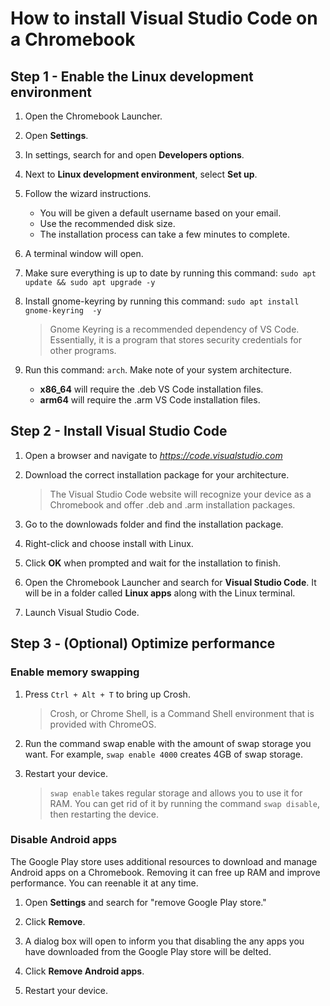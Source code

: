 # How to install Visual Studio Code on a Chromebook

## Step 1 - Enable the Linux development environment

1. Open the Chromebook Launcher.

2. Open **Settings**.

3. In settings, search for and open **Developers options**.
  
4. Next to **Linux development environment**, select **Set up**. 

5. Follow the wizard instructions.
    - You will be given a default username based on your email.
    - Use the recommended disk size.
    - The installation process can take a few minutes to complete.

6. A terminal window will open. 

7. Make sure everything is up to date by running this command: `sudo apt update && sudo apt upgrade -y`

8. Install gnome-keyring by running this command: `sudo apt install gnome-keyring  -y`

    > Gnome Keyring is a recommended dependency of VS Code. Essentially, it is a program that stores security credentials for other programs.

9. Run this command: `arch`. Make note of your system architecture. 
    - **x86_64** will require the .deb VS Code installation files.
    - **arm64** will require the .arm VS Code installation files.

## Step 2 - Install Visual Studio Code

1. Open a browser and navigate to *https://code.visualstudio.com*

2. Download the correct installation package for your architecture. 

    > The Visual Studio Code website will recognize your device as a Chromebook and offer .deb and .arm installation packages.

3. Go to the downlowads folder and find the installation package.

4. Right-click and choose install with Linux.

5. Click **OK** when prompted and wait for the installation to finish.

6. Open the Chromebook Launcher
and search for **Visual Studio Code**. It will be in a folder called **Linux apps** along with the Linux terminal.

7. Launch Visual Studio Code.

## Step 3 - (Optional) Optimize performance

### Enable memory swapping

1.  Press `Ctrl + Alt + T` to bring up Crosh.

    > Crosh, or Chrome Shell, is a Command Shell environment that is provided with ChromeOS.

2. Run the command swap enable with the amount of swap storage you want. For example, `swap enable 4000` creates 4GB of swap storage.

3. Restart your device.

    > `swap enable` takes regular storage and allows you to use it for RAM. You can get rid of it by running the command `swap disable`, then restarting the device.

### Disable Android apps

The Google Play store uses additional resources to download and manage Android apps on a Chromebook. Removing it can free up RAM and improve performance. You can reenable it at any time.

1. Open **Settings** and search for "remove Google Play store."

2. Click **Remove**.

3. A dialog box will open to inform you that disabling the any apps you have downloaded from the Google Play store will be delted.

4. Click **Remove Android apps**.

5. Restart your device.

